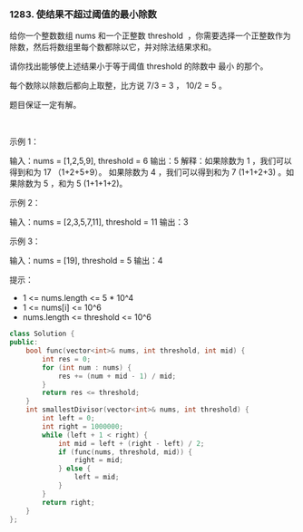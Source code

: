 ### 1283. 使结果不超过阈值的最小除数



给你一个整数数组 nums 和一个正整数 threshold  ，你需要选择一个正整数作为除数，然后将数组里每个数都除以它，并对除法结果求和。

请你找出能够使上述结果小于等于阈值 threshold 的除数中 最小 的那个。

每个数除以除数后都向上取整，比方说 7/3 = 3 ， 10/2 = 5 。

题目保证一定有解。

 

示例 1：


输入：nums = [1,2,5,9], threshold = 6
输出：5
解释：如果除数为 1 ，我们可以得到和为 17 （1+2+5+9）。
如果除数为 4 ，我们可以得到和为 7 (1+1+2+3) 。如果除数为 5 ，和为 5 (1+1+1+2)。


示例 2：


输入：nums = [2,3,5,7,11], threshold = 11
输出：3


示例 3：


输入：nums = [19], threshold = 5
输出：4




提示：

 * 1 <= nums.length <= 5 * 10^4
 * 1 <= nums[i] <= 10^6
 * nums.length <= threshold <= 10^6

```c++
class Solution {
public:
    bool func(vector<int>& nums, int threshold, int mid) {
        int res = 0;
        for (int num : nums) {
            res += (num + mid - 1) / mid;
        }
        return res <= threshold;
    }
    int smallestDivisor(vector<int>& nums, int threshold) {
        int left = 0;
        int right = 1000000;
        while (left + 1 < right) {
            int mid = left + (right - left) / 2;
            if (func(nums, threshold, mid)) {
                right = mid;
            } else {
                left = mid;
            }
        }
        return right;
    }
};
```


